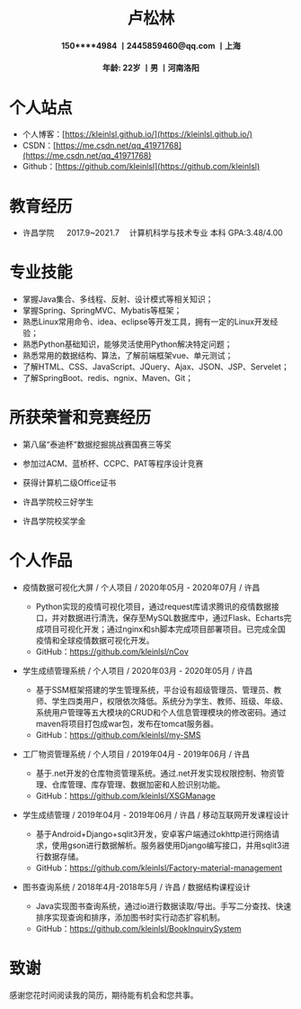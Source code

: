 
<!--
<div align=center>
    <img src="/Photo/me.jpg" align=center width="150">
</div>  
-->

<h1 align=center>卢松林</h1>
<h4 align=center>150****4984 丨2445859460@qq.com 丨上海</h4>
<h4 align=center>年龄: 22岁 丨男 丨河南洛阳</h4>


# 个人站点

* 个人博客：[https://kleinlsl.github.io/](https://kleinlsl.github.io/)
* CSDN：[https://me.csdn.net/qq_41971768](https://me.csdn.net/qq_41971768)
* Github：[https://github.com/kleinlsl](https://github.com/kleinlsl)





<!--
个人信息

* 卢松林 / 男 / 1998
* 现在地：河南省洛阳市
* 本科 / 许昌学院 / 计算机科学与技术
* 应聘职位：研发工程师 JAVA Software Engineer, Java
-->



# 教育经历

* 许昌学院    2017.9~2021.7   计算机科学与技术专业    本科      GPA:3.48/4.00 

<!-- - - - -->

# 专业技能

*  掌握Java集合、多线程、反射、设计模式等相关知识； 
* 掌握Spring、SpringMVC、Mybatis等框架；
*  熟悉Linux常用命令、idea、eclipse等开发工具，拥有一定的Linux开发经验；
*  熟悉Python基础知识，能够灵活使用Python解决特定问题；
*  熟悉常用的数据结构、算法，了解前端框架vue、单元测试； 
* 了解HTML、CSS、JavaScript、JQuery、Ajax、JSON、JSP、Servelet； 
* 了解SpringBoot、redis、ngnix、Maven、Git；  



# 所获荣誉和竞赛经历

- 第八届“泰迪杯”数据挖掘挑战赛国赛三等奖

- 参加过ACM、蓝桥杯、CCPC、PAT等程序设计竞赛 

- 获得计算机二级Office证书  

- 许昌学院校三好学生

- 许昌学院校奖学金 

  

# 个人作品
-  疫情数据可视化大屏      /     个人项目    /    2020年05月 - 2020年07月    /   许昌 
    - Python实现的疫情可视化项目，通过request库请求腾讯的疫情数据接口，并对数据进行清洗，保存至MySQL数据库中，通过Flask、Echarts完成项目可视化开发；通过nginx和sh脚本完成项目部署项目。已完成全国疫情和全球疫情数据可视化开发。
    - GitHub：https://github.com/kleinlsl/nCov
    
-  学生成绩管理系统     /     个人项目     /   2020年03月 - 2020年05月  /     许昌 
    -  基于SSM框架搭建的学生管理系统，平台设有超级管理员、管理员、教师、学生四类用户，权限依次降低。系统分为学生、教师、班级、年级、系统用户管理等五大模块的CRUD和个人信息管理模块的修改密码。通过maven将项目打包成war包，发布在tomcat服务器。
    -  GitHub：https://github.com/kleinlsl/my-SMS
    
-   工厂物资管理系统    /  个人项目    /   2019年04月 - 2019年06月     /    许昌 
    -  基于.net开发的仓库物资管理系统。通过.net开发实现权限控制、物资管理、仓库管理、库存管理、数据加密和人脸识别功能。 
    -  GitHub：https://github.com/kleinlsl/XSGManage    
   
-   学生成绩管理   /   2019年04月 - 2019年06月     /    许昌    /   移动互联网开发课程设计
    -  基于Android+Django+sqlit3开发，安卓客户端通过okhttp进行网络请求，使用gson进行数据解析。服务器使用Django编写接口，并用sqlit3进行数据存储。
    -  GitHub：https://github.com/kleinlsl/Factory-material-management     

- 图书查询系统    / 2018年4月-2018年5月   /   许昌  /   数据结构课程设计
    -  Java实现图书查询系统，通过io进行数据读取/导出。手写二分查找、快速排序实现查询和排序，添加图书时实行动态扩容机制。
    -  GitHub：https://github.com/kleinlsl/BookInquirySystem 



# 致谢

感谢您花时间阅读我的简历，期待能有机会和您共事。
